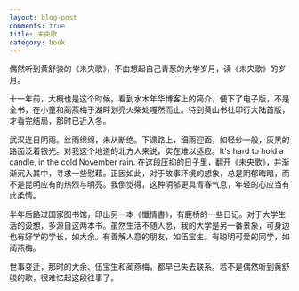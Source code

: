 ```yaml
---
layout: blog-post
comments: true
title: 未央歌
category: book
---
```



偶然听到黄舒骏的《未央歌》，不由想起自己青葱的大学岁月，读《未央歌》的岁月。

十一年前，大概也是这个时候。看到水木年华博客上的简介，便下了电子版，不是全书，在小童和蔺燕梅于湖畔划亮火柴处嘎然而止。待到黄山书社印行大陆首版，才看完结局，那时已近入冬。

武汉连日阴雨。丝雨绵绵，未从断绝。下课路上，细雨迎面，如轻纱一般，灰黑的路面泛着银光。对我这个地道的北方人来说，实在难以适应。It's hard to hold a candle, in the cold November rain. 在这段压抑的日子里，翻开《未央歌》，并渐渐沉入其中，寻求一些慰藉。正因如此，对于故事环境的想象，总是阴郁晦暗，而不是昆明应有的热烈与明亮。我倒觉得，这种阴郁更具青春气息，年轻的心应当有此柔情。

半年后路过国家图书馆，印出另一本《懺情書》，有鹿桥的一些日记。对于大学生活的设想，多源自这两本书。虽然生活不随人愿，我的大学是另一番景象，可身边也有好学的学长，如大余。有善解人意的朋友，如伍宝生。有聪明可爱的同学，如蔺燕梅。

世事变迁，那时的大余、伍宝生和蔺燕梅，都早已失去联系。若不是偶然听到黄舒骏的歌，很难忆起这段往事了。
